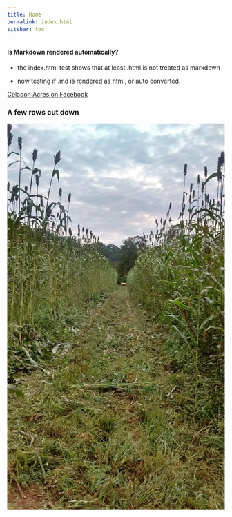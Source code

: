 ```yaml
---
title: Home
permalink: index.html
sitebar: toc
---
```


#### Is Markdown rendered automatically?

- the index.html test shows that at least .html is not treated as markdown

- now testing if .md is rendered as html, or auto converted.

[Celadon Acres on Facebook](http://facebook.com/celadonacres)

### A few rows cut down

![](image_1_t.jpg)

